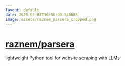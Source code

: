 ```yaml
---
layout: default
date: 2025-08-03T16:56:09.546683
image: assets/raznem_parsera_cropped.png
---
```


# [raznem/parsera](https://github.com/raznem/parsera)

lightweight Python tool for website scraping with LLMs
